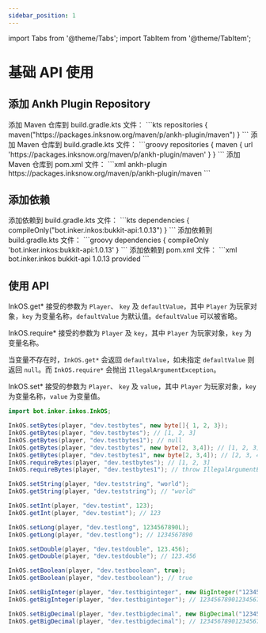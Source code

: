 ```yaml
---
sidebar_position: 1
---
```


import Tabs from '@theme/Tabs';
import TabItem from '@theme/TabItem';

# 基础 API 使用

## 添加 Ankh Plugin Repository
<Tabs groupId="build-system-type">
<TabItem value="gradle-kts" label="Gradle kts" default>
添加 Maven 仓库到 build.gradle.kts 文件：
```kts
repositories {
    maven("https://packages.inksnow.org/maven/p/ankh-plugin/maven")
}
```
</TabItem>
<TabItem value="gradle" label="Gradle groovy">
添加 Maven 仓库到 build.gradle.kts 文件：
```groovy
repositories {
    maven { url 'https://packages.inksnow.org/maven/p/ankh-plugin/maven' }
}
```
</TabItem>
<TabItem value="maven" label="Maven">
添加 Maven 仓库到 pom.xml 文件：
```xml
<repositories>
    <repository>
        <id>ankh-plugin</id>
        <url>https://packages.inksnow.org/maven/p/ankh-plugin/maven</url>
    </repository>
</repositories>
```
</TabItem>
</Tabs>

## 添加依赖
<Tabs groupId="build-system-type">
<TabItem value="gradle-kts" label="Gradle kts" default>
添加依赖到 build.gradle.kts 文件：
```kts
dependencies {
    compileOnly("bot.inker.inkos:bukkit-api:1.0.13")
}
```
</TabItem>
<TabItem value="gradle" label="Gradle groovy">
添加依赖到 build.gradle.kts 文件：
```groovy
dependencies {
    compileOnly 'bot.inker.inkos:bukkit-api:1.0.13'
}
```
</TabItem>
<TabItem value="maven" label="Maven">
添加依赖到 pom.xml 文件：
```xml
<dependency>
    <groupId>bot.inker.inkos</groupId>
    <artifactId>bukkit-api</artifactId>
    <version>1.0.13</version>
    <scope>provided</scope>
</dependency>
```
</TabItem>
</Tabs>

## 使用 API

InkOS.get* 接受的参数为 `Player`、 `key` 及 `defaultValue`，其中 `Player` 为玩家对象，`key` 为变量名称，`defaultValue` 为默认值。`defaultValue` 可以被省略。

InkOS.require* 接受的参数为 `Player` 及 `key`，其中 `Player` 为玩家对象，`key` 为变量名称。

当变量不存在时，`InkOS.get*` 会返回 `defaultValue`，如未指定 `defaultValue` 则返回 `null`。而 `InkOS.require*` 会抛出 `IllegalArgumentException`。

InkOS.set* 接受的参数为 `Player`、 `key` 及 `value`，其中 `Player` 为玩家对象，`key` 为变量名称，`value` 为变量值。

```java
import bot.inker.inkos.InkOS;

InkOS.setBytes(player, "dev.testbytes", new byte[]{ 1, 2, 3});
InkOS.getBytes(player, "dev.testbytes"); // [1, 2, 3]
InkOS.getBytes(player, "dev.testbytes1"); // null
InkOS.getBytes(player, "dev.testbytes", new byte[2, 3,4]); // [1, 2, 3]
InkOS.getBytes(player, "dev.testbytes1", new byte[2, 3,4]); // [2, 3, 4]
InkOS.requireBytes(player, "dev.testbytes"); // [1, 2, 3]
InkOS.requireBytes(player, "dev.testbytes1"); // throw IllegalArgumentException

InkOS.setString(player, "dev.teststring", "world");
InkOS.getString(player, "dev.teststring"); // "world"

InkOS.setInt(player, "dev.testint", 123);
InkOS.getInt(player, "dev.testint"); // 123

InkOS.setLong(player, "dev.testlong", 1234567890L);
InkOS.getLong(player, "dev.testlong"); // 1234567890

InkOS.setDouble(player, "dev.testdouble", 123.456);
InkOS.getDouble(player, "dev.testdouble"); // 123.456

InkOS.setBoolean(player, "dev.testboolean", true);
InkOS.getBoolean(player, "dev.testboolean"); // true

InkOS.setBigInteger(player, "dev.testbiginteger", new BigInteger("123456789012345678901234567890"));
InkOS.getBigInteger(player, "dev.testbiginteger"); // 123456789012345678901234567890

InkOS.setBigDecimal(player, "dev.testbigdecimal", new BigDecimal("123456789012345678901234567890.123456789"));
InkOS.getBigDecimal(player, "dev.testbigdecimal"); // 123456789012345678901234567890.123456789
```

